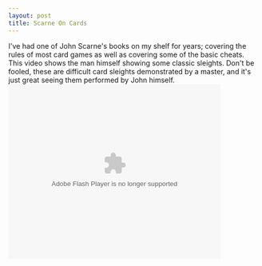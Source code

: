 ```yaml
--- 
layout: post
title: Scarne On Cards
---
```


I've had one of John Scarne's books on my shelf for years; covering the rules of most card games  as well as covering some of the basic cheats. This video shows the man himself showing some classic sleights. Don't be fooled, these are difficult card sleights demonstrated by a master, and it's just great seeing them performed by John himself.
<embed src="http://us.i1.yimg.com/cosmos.bcst.yahoo.com/player/media/swf/FLVVideoSolo.swf" type="application/x-shockwave-flash" height="350" flashvars="id=2002252&emailUrl=http%3A%2F%2Fvideo.yahoo.com%2Futil%2Fmail%3Fei%3DUTF-8%26vid%3Da7f0f35744a1e5dc59649b8df9b8422d.2002252%26vback%3DStudio%26vdone%3Dhttp%253A%252F%252Fvideo.yahoo.com%252Fvideo%252Fstudio%253Fei%253DUTF-8&imUrl=http%253A%252F%252Fvideo.yahoo.com%252Fvideo%252Fplay%253Fei%253DUTF-8%2526vid%253Da7f0f35744a1e5dc59649b8df9b8422d.2002252&imTitle=John%2BScarne%2Bon%2BCards&searchUrl=http://video.yahoo.com/video/search?p=&profileUrl=http://video.yahoo.com/video/profile?yid=&creatorValue=bXBlbm5hXzIwMDA%3D&vid=282338" width="425"></embed>
